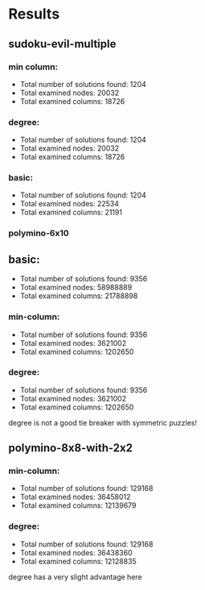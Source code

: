# Results

## sudoku-evil-multiple

### min column:
- Total number of solutions found: 1204
- Total examined nodes: 20032
- Total examined columns: 18726

### degree:
- Total number of solutions found: 1204
- Total examined nodes: 20032
- Total examined columns: 18726

### basic:
- Total number of solutions found: 1204
- Total examined nodes: 22534
- Total examined columns: 21191

### polymino-6x10
## basic:
- Total number of solutions found: 9356
- Total examined nodes: 58988889
- Total examined columns: 21788898

### min-column:
- Total number of solutions found: 9356
- Total examined nodes: 3621002
- Total examined columns: 1202650

### degree:
- Total number of solutions found: 9356
- Total examined nodes: 3621002
- Total examined columns: 1202650

degree is not a good tie breaker with symmetric puzzles!


## polymino-8x8-with-2x2
### min-column:
- Total number of solutions found: 129168
- Total examined nodes: 36458012
- Total examined columns: 12139679

### degree:
- Total number of solutions found: 129168
- Total examined nodes: 36438360
- Total examined columns: 12128835

degree has a very slight advantage here